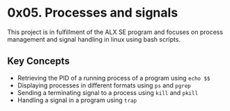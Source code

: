 # 0x05. Processes and signals #
This project is in fulfillment of the ALX SE program and focuses on process management and signal handling in linux using bash scripts.

## Key Concepts ##
- Retrieving the PID of a running process of a program using `echo $$`
- Displaying processes in different formats using `ps` and `pgrep`
- Sending a terminating signal to a process using `kill` and `pkill`
- Handling a signal in a program using `trap`
